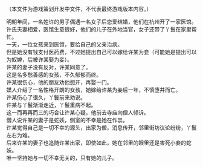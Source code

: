 （本文件为游戏策划开发中文件，不代表最终游戏版本内容。）

明朝年间，一名姓许的男子偶遇一名女子后恋爱结婚，他们在杭州开了一家医馆。  
许氏夫妻相爱，医馆生意很好，他们的儿子在外地当官，女子还带了丫鬟在家里帮忙。  
一天，一位女孩来到医馆，要给自己的父亲治病。  
但是她没有钱支付医药费，不过她提出自己可以嫁给许某为妾（可能她是提出可以为奴婢，后被许某娶为妾）。  
许某的妻子没有反对，许某同意了。  
这是名多愁善感的女孩，不久郁郁而终。  
许某很伤心，他的朋友劝他想开，再娶一门。  
媒人介绍了一名性格开朗的女孩，她嫁给许某为妾后一年，不慎堕井而亡。  
许某伤心了很久，丫鬟前来劝说。  
许某与丫鬟渐渐走近，丫鬟重病不起。  
这一而再再而三的巧合让许某心疑，他前去寺庙向僧人倾诉。  
僧人说许某的妻子是蛇妖，侧室的不幸是她在作祟。  
许某觉得自己是一切不幸的源头，出家为僧，消息传开，邻里街坊议论纷纷，丫鬟左右为难。  
后来许某的妻子也追随许某出家，即使如此，她在邻里的眼里还是害死小妾的蛇妖。  
唯一坚持她与一切不幸无关的，只有她的儿子。  
